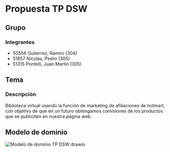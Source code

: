 # Propuesta TP DSW

## Grupo
### Integrantes
* 50556 Gutierrez, Ramiro (304)
* 51857 Nicolás, Pedro (305)
* 51315 Pontelli, Juan Martin (305)

## Tema
### Descripción
Biblioteca virtual usando la función de marketing de afiliaciones de hotmart, con objetivo de que en un futuro obtengamos comisiones de los productos que se publiciten en nuestra página web.

## Modelo de dominio
![Modelo de dominio TP DSW drawio](https://github.com/Gutilolo/TP-DSW-2024/assets/133457577/abe3fccb-7b74-4448-aa01-715f8d29ae69)
